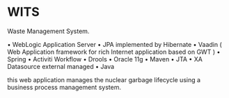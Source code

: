 # WITS
Waste Management System. 

•	WebLogic Application Server
•	JPA implemented by Hibernate
•	Vaadin ( Web Application framework for rich Internet application based on GWT )
•	Spring
•	Activiti Workflow
•	Drools
•	Oracle 11g
•	Maven
•	JTA
•	XA Datasource external managed
•	Java

this web application manages the nuclear garbage lifecycle using a business process management system.
